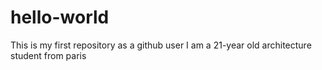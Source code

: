 # hello-world
This is my first repository as a github user
I am a 21-year old architecture student from paris
